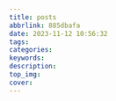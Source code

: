 ```yaml
---
title: posts
abbrlink: 885dbafa
date: 2023-11-12 10:56:32
tags:
categories:
keywords:
description:
top_img:
cover:
---
```

